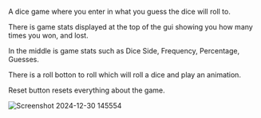 A dice game where you enter in what you guess the dice will roll to.

There is game stats displayed at the top of the gui showing you how many times you won, and lost.

In the middle is game stats such as Dice Side, Frequency, Percentage, Guesses.

There is a roll botton to roll which will roll a dice and play an animation.

Reset button resets everything about the game.

![Screenshot 2024-12-30 145554](https://github.com/user-attachments/assets/6596d129-f8d3-4ad7-8739-108c55336875)
